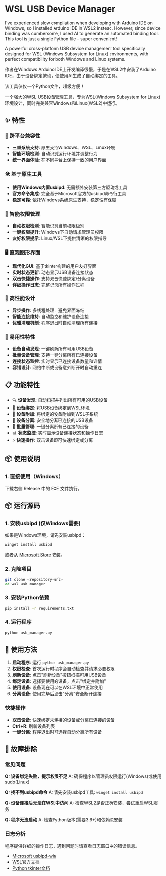 # WSL USB Device Manager

I've experienced slow compilation when developing with Arduino IDE on Windows, so I installed Arduino IDE in WSL2 instead. However, since device binding was cumbersome, I used AI to generate an automated binding tool. This tool is just a single Python file - super convenient!

A powerful cross-platform USB device management tool specifically designed for WSL (Windows Subsystem for Linux) environments, with perfect compatibility for both Windows and Linux systems.

作者在Windows Arduino IDE上开发编译很慢，于是在WSL2中安装了Arduino IDE，由于设备绑定繁琐，便使用AI生成了自动绑定的工具。

该工具仅仅一个Python文件，超级方便！

一个强大的WSL USB设备管理工具，专为WSL(Windows Subsystem for Linux)环境设计，同时完美兼容Windows和Linux(WSL2)中运行。

## ✨ 特性

### 🔄 跨平台兼容性
- **三重系统支持**: 原生支持Windows、WSL、Linux环境
- **智能环境检测**: 自动识别运行环境并调整行为
- **统一界面体验**: 在不同平台上保持一致的用户界面

### 🛠️ 基于原生工具
- **使用Windows内置usbipd**: 无需额外安装第三方驱动或工具
- **官方命令集成**: 完全基于Microsoft官方的usbipd命令行工具
- **稳定可靠**: 依托Windows系统原生支持，稳定性有保障

### 🔐 智能权限管理
- **自动权限检测**: 智能识别当前权限级别
- **一键权限提升**: Windows下自动请求管理员权限
- **友好权限提示**: Linux/WSL下提供清晰的权限指导

### 🖥️ 直观图形界面
- **现代化GUI**: 基于tkinter构建的用户友好界面
- **实时状态更新**: 动态显示USB设备连接状态
- **双击快捷操作**: 支持双击快速绑定/分离设备
- **详细操作日志**: 完整记录所有操作过程

### 🚀 高性能设计
- **异步操作**: 多线程处理，避免界面冻结
- **智能连接维持**: 自动监控和维护设备连接
- **优雅清理机制**: 程序退出时自动清理所有连接

### 🔧 易用性特性
- **设备自动发现**: 一键刷新所有可用USB设备
- **批量设备管理**: 支持一键分离所有已连接设备
- **连接状态监控**: 实时显示已连接设备数量和详情
- **容错设计**: 网络中断或设备意外断开时自动重连

## 📋 功能特性

- 🔍 **设备发现**: 自动扫描并列出所有可用的USB设备
- 🔗 **设备绑定**: 将USB设备绑定到WSL环境
- 📱 **设备附加**: 将绑定的设备附加到WSL子系统
- 🔌 **设备分离**: 安全地分离已连接的USB设备
- 🧹 **批量管理**: 一键分离所有已连接的设备
- 📊 **状态监控**: 实时显示设备连接状态和操作日志
- ⚡ **快速操作**: 双击设备即可快速绑定或分离

## 📦 使用说明

### 1. 直接使用（Windows）

下载右侧 Release 中的 EXE 文件执行。

## 📦 运行源码

### 1. 安装usbipd (仅Windows需要)

如果是Windows环境，请先安装usbipd：

```bash
winget install usbipd
```

或者从 [Microsoft Store](https://www.microsoft.com/store/productId/9P21XNV8F36X) 安装。

### 2. 克隆项目

```bash
git clone <repository-url>
cd wsl-usb-manager
```

### 3. 安装Python依赖

```bash
pip install -r requirements.txt
```

### 4. 运行程序

```bash
python usb_manager.py
```

## 🚀 使用方法

1. **启动程序**: 运行 `python usb_manager.py`
2. **权限检查**: 首次运行时程序会自动检查并请求必要权限
3. **刷新设备**: 点击"刷新设备"按钮扫描可用USB设备
4. **绑定设备**: 选择要使用的设备，点击"绑定并附加"
5. **使用设备**: 设备现在可以在WSL环境中正常使用
6. **分离设备**: 使用完毕后点击"分离"安全断开连接

### 快捷操作
- **双击设备**: 快速绑定未连接的设备或分离已连接的设备
- **Ctrl+R**: 刷新设备列表
- **一键分离**: 程序退出时可选择自动分离所有设备

## 🔧 故障排除

### 常见问题

**Q: 设备绑定失败，提示权限不足**
A: 确保程序以管理员权限运行(Windows)或使用sudo(Linux)

**Q: 找不到usbipd命令**
A: 请先安装usbipd工具: `winget install usbipd`

**Q: 设备连接后无法在WSL中访问**
A: 检查WSL2是否正确安装，尝试重启WSL服务

**Q: 程序无法启动**
A: 检查Python版本(需要3.6+)和依赖包安装

### 日志分析
程序提供详细的操作日志，遇到问题时请查看日志窗口中的错误信息。

- [Microsoft usbipd-win](https://github.com/microsoft/usbipd-win)
- [WSL官方文档](https://docs.microsoft.com/zh-cn/windows/wsl/)
- [Python tkinter文档](https://docs.python.org/3/library/tkinter.html)
